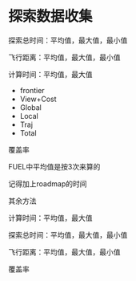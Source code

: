 # 探索数据收集

探索总时间：平均值，最大值，最小值

飞行距离：平均值，最大值，最小值

计算时间：平均值，最大值

- frontier
- View+Cost
- Global
- Local
- Traj
- Total

覆盖率

FUEL中平均值是按3次来算的

记得加上roadmap的时间

其余方法

计算时间：平均值，最大值

探索总时间：平均值，最大值，最小值

飞行距离：平均值，最大值，最小值

覆盖率